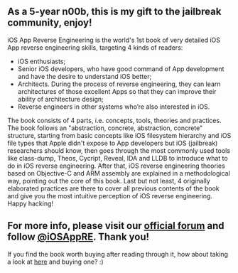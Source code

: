 As a 5-year n00b, this is my gift to the jailbreak community, enjoy!
---
iOS App Reverse Engineering is the world's 1st book of very detailed iOS App reverse engineering skills, targeting 4 kinds of readers:
* iOS enthusiasts;
* Senior iOS developers, who have good command of App development and have the desire to understand iOS better;
* Architects. During the process of reverse engineering, they can learn architectures of those excellent Apps so that they can improve their ability of architecture design;
* Reverse engineers in other systems who’re also interested in iOS.


The book consists of 4 parts, i.e. concepts, tools, theories and practices. The book follows an "abstraction, concrete, abstraction, concrete" structure, starting from basic concepts like iOS filesystem hierarchy and iOS file types that Apple didn't expose to App developers but iOS (jailbreak) researchers should know, then goes through the most commonly used tools like class-dump, Theos, Cycript, Reveal, IDA and LLDB to introduce what to do in iOS reverse engineering. After that, iOS reverse engineering theories based on Objective-C and ARM assembly are explained in a methodological way, pointing out the core of this book. Last but not least, 4 originally elaborated practices are there to cover all previous contents of the book and give you the most intuitive perception of iOS reverse engineering. Happy hacking!

For more info, please visit our [official forum](http://bbs.iosre.com) and follow [@iOSAppRE](http://twitter.com/iOSAppRE). Thank you!
---
If you find the book worth buying after reading through it, how about taking a look at [here](http://www.lulu.com/shop/zishe-sha/ios-app-reverse-engineering/ebook/product-22147315.html) and buying one? :)
